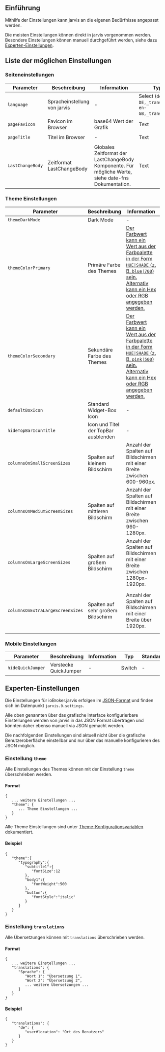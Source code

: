 ## Einführung

Mithilfe der Einstellungen kann jarvis an die eigenen Bedürfnisse angepasst werden.

Die meisten Einstellungen können direkt in jarvis vorgenommen werden. Besondere Einstellungen können manuell durchgeführt werden, siehe dazu [Experten-Einstellungen](#Experten-Einstellungen).


## Liste der möglichen Einstellungen

### Seiteneinstellungen
| Parameter | Beschreibung | Information | Typ | Standard |
| - | - | - | - | - |
| `language` | Spracheinstellung von jarvis | - | Select (`de-DE,_translated`, `en-GB,_translated`) | `() => i18n.getLanguage(true)` |
| `pageFavicon` | Favicon im Browser | base64 Wert der Grafik | Text | - |
| `pageTitle` | Titel im Browser | - | Text | `jarvis - just another remarkable vis` |
| `LastChangeBody` | Zeitformat LastChangeBody | Globales Zeitformat der LastChangeBody Komponente. Für mögliche Werte, siehe date-fns Dokumentation. | Text | `DistanceToNow` |

### Theme Einstellungen
| Parameter | Beschreibung | Information | Typ | Standard |
| - | - | - | - | - |
| `themeDarkMode` | Dark Mode | - | Switch | - |
| `themeColorPrimary` | Primäre Farbe des Themes | [Der Farbwert kann ein Wert aus der Farbpalette in der Form `HUE\|SHADE` (z. B. `blue\|700`) sein. Alternativ kann ein Hex oder RGB angegeben werden.](https://material-ui.com/customization/color/#color-palette) | Text | `blue\|700` |
| `themeColorSecondary` | Sekundäre Farbe des Themes | [Der Farbwert kann ein Wert aus der Farbpalette in der Form `HUE\|SHADE` (z. B. `pink\|500`) sein. Alternativ kann ein Hex oder RGB angegeben werden.](https://material-ui.com/customization/color/#color-palette) | Text | `pink\|500` |
| `defaultBoxIcon` | Standard Widget-Box Icon | - | Text | `home` |
| `hideTopBarIconTitle` | Icon und Titel der TopBar ausblenden | - | Switch | - |
| `columnsOnSmallScreenSizes` | Spalten auf kleinem Bildschirm | Anzahl der Spalten auf Bildschirmen mit einer Breite zwischen 600-960px. | Select (`12,_translated`, `1,_translated`, `2,_translated`, `3,_translated`, `4,_translated`, `6,_translated`) | `2` |
| `columnsOnMediumScreenSizes` | Spalten auf mittleren Bildschirm | Anzahl der Spalten auf Bildschirmen mit einer Breite zwischen 960-1280px. | Select (`12,_translated`, `1,_translated`, `2,_translated`, `3,_translated`, `4,_translated`, `6,_translated`) | `2` |
| `columnsOnLargeScreenSizes` | Spalten auf großem Bildschirm | Anzahl der Spalten auf Bildschirmen mit einer Breite zwischen 1280px-1920px. | Select (`12,_translated`, `1,_translated`, `2,_translated`, `3,_translated`, `4,_translated`, `6,_translated`) | `12` |
| `columnsOnExtraLargeScreenSizes` | Spalten auf sehr großem Bildschirm | Anzahl der Spalten auf Bildschirmen mit einer Breite über 1920px. | Select (`12,_translated`, `1,_translated`, `2,_translated`, `3,_translated`, `4,_translated`, `6,_translated`) | `12` |

### Mobile Einstellungen
| Parameter | Beschreibung | Information | Typ | Standard |
| - | - | - | - | - |
| `hideQuickJumper` | Verstecke QuickJumper | - | Switch | - |


## Experten-Einstellungen
Die Einstellungen für ioBroker.jarvis erfolgen im [JSON-Format](https://de.wikipedia.org/wiki/JavaScript_Object_Notation) und finden sich im Datenpunkt `jarvis.0.settings`.

Alle oben genannten über das grafische Interface konfigurierbare Einstellungen werden von jarvis in das JSON Format übertragen und könnten daher ebenso manuell via JSON gemacht werden.

Die nachfolgenden Einstellungen sind aktuell nicht über die grafische Benutzeroberfläche einstellbar und nur über das manuelle konfigurieren des JSON möglich.


### Einstellung `theme `
Alle Einstellungen des Themes können mit der Einstellung `theme` überschrieben werden.

#### Format
```
{
   ... weitere Einstellungen ...
   "theme": {
      ... Theme Einstellungen ...
   }
}
```

Alle Theme Einstellungen sind unter [Theme-Konfigurationsvariablen](https://material-ui.com/de/customization/theming/#theme-konfigurationsvariablen) dokumentiert.


#### Beispiel
```
{
   "theme":{
      "typography":{
         "subtitle1":{
            "fontSize":12
         },
         "body1":{
            "fontWeight":500
         },
         "button":{
            "fontStyle":"italic"
         }
      }
   }
}
```

### Einstellung `translations`
Alle Übersetzungen können mit `translations` überschrieben werden.

#### Format
```
{
   ... weitere Einstellungen ...
   "translations": {
      "Sprache": {
         "Wort 1": "Übersetzung 1",
         "Wort 2": "Übersetzung 2",
         ... weitere Übersetzungen ...
      }
   }
}
```

#### Beispiel
```
{
   "translations": {
      "de": {
         "user#location": "Ort des Benutzers"
      }
   }
}
```

